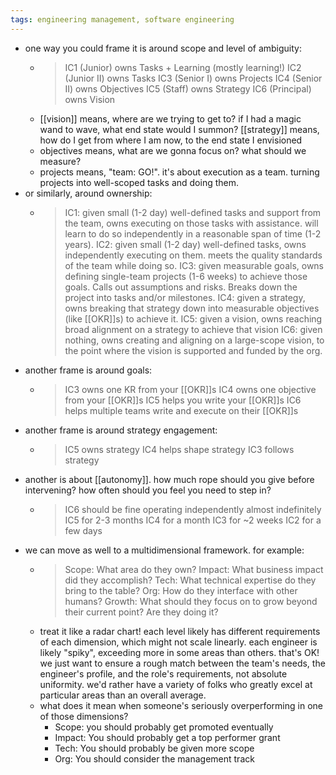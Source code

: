 ```yaml
---
tags: engineering management, software engineering
---
```


- one way you could frame it is around scope and level of ambiguity:
	- > IC1 (Junior) owns Tasks + Learning (mostly learning!)
	  IC2 (Junior II) owns Tasks
	  IC3 (Senior I) owns Projects
	  IC4 (Senior II) owns Objectives
	  IC5 (Staff) owns Strategy
	  IC6 (Principal) owns Vision
	- [[vision]] means, where are we trying to get to? if I had a magic wand to wave, what end state would I summon?
	  [[strategy]] means, how do I get from where I am now, to the end state I envisioned
	- objectives means, what are we gonna focus on? what should we measure?
	- projects means, "team: GO!". it's about execution as a team. turning projects into well-scoped tasks and doing them.
- or similarly, around ownership:
	- > IC1: given small (1-2 day) well-defined tasks and support from the team, owns executing on those tasks with assistance. will learn to do so independently in a reasonable span of time (1-2 years).
	  IC2: given small (1-2 day) well-defined tasks, owns independently executing on them. meets the quality standards of the team while doing so.
	  IC3: given measurable goals, owns defining single-team projects (1-6 weeks) to achieve those goals. Calls out assumptions and risks. Breaks down the project into tasks and/or milestones.
	  IC4: given a strategy, owns breaking that strategy down into measurable objectives (like [[OKR]]s) to achieve it.
	  IC5: given a vision, owns reaching broad alignment on a strategy to achieve that vision
	  IC6: given nothing, owns creating and aligning on a large-scope vision, to the point where the vision is supported and funded by the org.
- another frame is around goals:
	- > IC3 owns one KR from your [[OKR]]s 
	  IC4 owns one objective from your [[OKR]]s
	  IC5 helps you write your [[OKR]]s
	  IC6 helps multiple teams write and execute on their [[OKR]]s
- another frame is around strategy engagement:
	- > IC5 owns strategy
	  IC4 helps shape strategy
	  IC3 follows strategy
- another is about [[autonomy]]. how much rope should you give before intervening? how often should you feel you need to step in?
	- > IC6 should be fine operating independently almost indefinitely
	  IC5 for 2-3 months
	  IC4 for a month
	  IC3 for ~2 weeks
	  IC2 for a few days
- we can move as well to a multidimensional framework. for example:
	- > Scope: What area do they own?
	  Impact: What business impact did they accomplish?
	  Tech: What technical expertise do they bring to the table?
	  Org: How do they interface with other humans?
	  Growth: What should they focus on to grow beyond their current point? Are they doing it?
	- treat it like a radar chart! each level likely has different requirements of each dimension, which might not scale linearly. each engineer is likely "spiky", exceeding more in some areas than others. that's OK! we just want to ensure a rough match between the team's needs, the engineer's profile, and the role's requirements, not absolute uniformity. we'd rather have a variety of folks who greatly excel at particular areas than an overall average.
	- what does it mean when someone's seriously overperforming in one of those dimensions?
		- Scope: you should probably get promoted eventually
		- Impact: You should probably get a top performer grant
		- Tech: You should probably be given more scope
		- Org: You should consider the management track